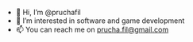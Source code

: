 - 👋 Hi, I’m @pruchafil
- 👀 I’m interested in software and game development
- 📫 You can reach me on prucha.fil@gmail.com

<!---
pruchafil/pruchafil is a ✨ special ✨ repository because its `README.md` (this file) appears on your GitHub profile.
You can click the Preview link to take a look at your changes.
--->

